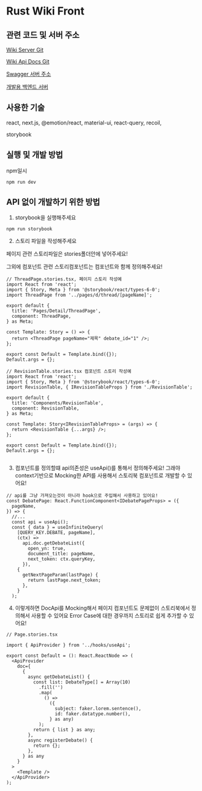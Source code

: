 # Rust Wiki Front

## 관련 코드 및 서버 주소

[Wiki Server Git](https://github.com/myyrakle/rustywiki-server)

[Wiki Api Docs Git](https://github.com/myyrakle/rustywiki-api-document)

[Swagger 서버 주소](http://125.133.80.144:22222)

[개발용 백엔드 서버](http://125.133.80.144:11111) 

## 사용한 기술



react, next.js, @emotion/react, material-ui, react-query, recoil, 

storybook


## 실행 및 개발 방법

npm일시 
```
npm run dev
```


## API 없이 개발하기 위한 방법

1. storybook을 실행해주세요
```
npm run storybook
```

2. 스토리 파일을 작성해주세요

페이지 관련 스토리파일은 stories폴더안에 넣어주세요!

그외에 컴포넌트 관련 스토리컴포넌트는 컴포넌트와 함께 정의해주세요!

```tsx
// ThreadPage.stories.tsx, 페이지 스토리 작성예
import React from 'react';
import { Story, Meta } from '@storybook/react/types-6-0';
import ThreadPage from '../pages/d/thread/[pageName]';

export default {
  title: 'Pages/Detail/ThreadPage',
  component: ThreadPage,
} as Meta;

const Template: Story = () => {
  return <ThreadPage pageName="제목" debate_id="1" />;
};

export const Default = Template.bind({});
Default.args = {};
```

```tsx
// RevisionTable.stories.tsx 컴포넌트 스토리 작성예
import React from 'react';
import { Story, Meta } from '@storybook/react/types-6-0';
import RevisionTable, { IRevisionTableProps } from './RevisionTable';

export default {
  title: 'Components/RevisionTable',
  component: RevisionTable,
} as Meta;

const Template: Story<IRevisionTableProps> = (args) => {
  return <RevisionTable {...args} />;
};

export const Default = Template.bind({});
Default.args = {};


```


3. 컴포넌트를 정의할떄 api의존성은 useApi()를 통해서 정의해주세요! 
   그래야 context기반으로  Mocking한 API를 사용해서 스토리북 컴포넌트로 개발할 수 있어요! 
```tsx
// api를 그냥 가져오는것이 아니라 hook으로 주입해서 사용하고 있어요!
const DebatePage: React.FunctionComponent<IDebatePageProps> = ({
  pageName,
}) => {
  //...
  const api = useApi();
  const { data } = useInfiniteQuery(
    [QUERY_KEY.DEBATE, pageName],
    (ctx) =>
      api.doc.getDebateList({
        open_yn: true,
        document_title: pageName,
        next_token: ctx.queryKey,
      }),
    {
      getNextPageParam(lastPage) {
        return lastPage.next_token;
      },
    }
  );
```

4. 이렇게하면 DocApi를 Mocking해서 페이지 컴포넌트도 문제없이 스토리북에서 정의해서 사용할 수 있어요
  Error Case에 대한 경우까지 스토리로 쉽게 추가할 수 있어요!
```tsx
// Page.stories.tsx

import { ApiProvider } from '../hooks/useApi';

export const Default = (): React.ReactNode => (
  <ApiProvider
    doc={
      {
        async getDebateList() {
          const list: DebateType[] = Array(10)
            .fill('')
            .map(
              () =>
                ({
                  subject: faker.lorem.sentence(),
                  id: faker.datatype.number(),
                } as any)
            );
          return { list } as any;
        },
        async registerDebate() {
          return {};
        },
      } as any
    }
  >
    <Template />
  </ApiProvider>
);

```
